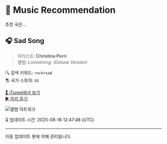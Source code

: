 
# 🎵 Music Recommendation

추천 곡은...

## 🎧 Sad Song  
> 아티스트: **Christina Perri**  
> 앨범: _Lovestrong. (Deluxe Version)_  

🔍 검색 키워드: `rock+sad`  
🌎 국가 스토어: `US`

[🔗 iTunes에서 보기](https://music.apple.com/us/album/sad-song/511578557?i=511578689&uo=4)  
[▶️ 미리 듣기](https://audio-ssl.itunes.apple.com/itunes-assets/AudioPreview125/v4/69/43/03/69430369-cb6e-74d6-7c3e-cfd59ec0663e/mzaf_15622316700272327136.plus.aac.p.m4a)

![앨범 아트워크](https://is1-ssl.mzstatic.com/image/thumb/Music114/v4/68/29/45/6829455f-a4e0-1210-4a02-dbb4a94fac86/075679961983.jpg/100x100bb.jpg)

⏳ 업데이트 시간: 2025-08-16 12:47:48 (UTC)

---
자동 업데이트 봇에 의해 관리됩니다.
